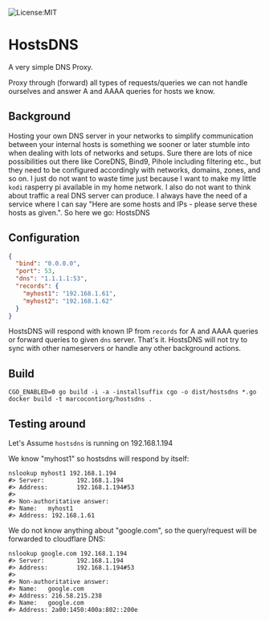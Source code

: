 ![License:MIT](https://img.shields.io/static/v1?label=License&message=MIT&color=green)

# HostsDNS

A very simple DNS Proxy.

Proxy through (forward) all types of requests/queries we can not handle ourselves and answer A and AAAA queries for
hosts we know. 

## Background

Hosting your own DNS server in your networks to simplify communication between your internal hosts is something we
sooner or later stumble into when dealing with lots of networks and setups. Sure there are lots of nice possibilities
out there like CoreDNS, Bind9, Pihole including filtering etc., but they need to be configured accordingly with networks,
domains, zones, and so on. I just do not want to waste time just because I want to make my little `kodi` rasperry pi
available in my home network. I also do not want to think about traffic a real DNS server can produce. I always have the
need of a service where I can say "Here are some hosts and IPs - please serve these hosts as given.". So here we go: HostsDNS

## Configuration

```json
{
  "bind": "0.0.0.0",
  "port": 53,
  "dns": "1.1.1.1:53",
  "records": {
    "myhost1": "192.168.1.61",
    "myhost2": "192.168.1.62"
  }
}
```

HostsDNS will respond with known IP from `records` for A and AAAA queries or forward queries to given `dns` server.
That's it. HostsDNS will not try to sync with other nameservers or handle any other background actions.

## Build

```shell
CGO_ENABLED=0 go build -i -a -installsuffix cgo -o dist/hostsdns *.go
docker build -t marcocontiorg/hostsdns .
```

## Testing around

Let's Assume `hostsdns` is running on 192.168.1.194

We know "myhost1" so hostsdns will respond by itself:

```shell
nslookup myhost1 192.168.1.194
#> Server:         192.168.1.194
#> Address:        192.168.1.194#53
#> 
#> Non-authoritative answer:
#> Name:   myhost1
#> Address: 192.168.1.61
```

We do not know anything about "google.com", so the query/request will be forwarded to cloudflare DNS:

```shell
nslookup google.com 192.168.1.194
#> Server:         192.168.1.194
#> Address:        192.168.1.194#53
#> 
#> Non-authoritative answer:
#> Name:   google.com
#> Address: 216.58.215.238
#> Name:   google.com
#> Address: 2a00:1450:400a:802::200e
```
